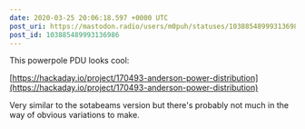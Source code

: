 ```yaml
---
date: 2020-03-25 20:06:18.597 +0000 UTC
post_uri: https://mastodon.radio/users/m0puh/statuses/103885489993136986
post_id: 103885489993136986
---
```

This powerpole PDU looks cool:

[https://hackaday.io/project/170493-anderson-power-distribution](https://hackaday.io/project/170493-anderson-power-distribution)

Very similar to the sotabeams version but there's probably not much in the way of obvious variations to make.



